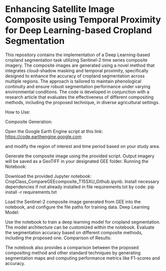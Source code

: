 # Enhancing Satellite Image Composite using Temporal Proximity for Deep Learning-based Cropland Segmentation
This repository contains the implementation of a Deep Learning-based cropland segmentation task utilizing Sentinel-2 time series composite imagery. The composite images are generated using a novel method that integrates cloud-shadow masking and temporal proximity, specifically designed to enhance the accuracy of cropland segmentation across multiple regions. The approach is tailored to maintain phenological continuity and ensure robust segmentation performance under varying environmental conditions. The code is developed in conjunction with a research article that evaluates the effectiveness of different compositing methods, including the proposed technique, in diverse agricultural settings.


How to Use:

Composite Generation:

Open the Google Earth Engine script at this link:
https://code.earthengine.google.com

and modify the region of interest and time period based on your study area.

Generate the composite image using the provided script. Output imagery will be saved as a GeoTIFF in your designated GEE folder.
Running the Notebook:

Download the provided Jupyter notebook: CropClass_CompareGEEcomposite_T15SXU_Github.ipynb.
Install necessary dependencies if not already installed in file requirements.txt by code:
pip install -r requirements.txt

Load the Sentinel-2 composite image generated from GEE into the notebook, and configure the file paths for training data.
Deep Learning Model:

Use the notebook to train a deep learning model for cropland segmentation. The model architecture can be customized within the notebook.
Evaluate the segmentation accuracy based on different composite methods, including the proposed one.
Comparison of Results:

The notebook also provides a comparison between the proposed compositing method and other standard techniques by generating segmentation maps and computing performance metrics like F1-scores and accuracy.
